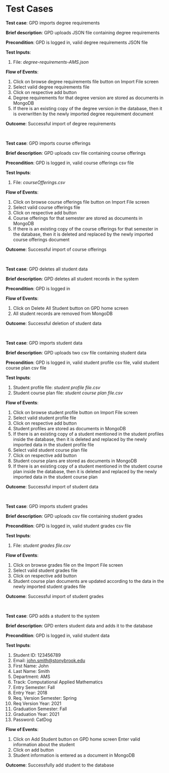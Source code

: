 # Test Cases

**Test case**: GPD imports degree requirements

**Brief description**: GPD uploads JSON file containing degree requirements

**Precondition**: GPD is logged in, valid degree requirements JSON file

**Test Inputs**: 
1. File: *degree-requirements-AMS.json*

**Flow of Events**: 
1. Click on browse degree requirements file button on Import File screen
2. Select valid degree requirements file
3. Click on respective add button
4. Degree requirements for that degree version are stored as documents in MongoDB
5. If there is an existing copy of the degree version in the database, then it is overwritten by the newly imported degree requirement document

**Outcome**: Successful import of degree requirements

<br/>

**Test case**: GPD imports course offerings

**Brief description**: GPD uploads csv file containing course offerings

**Precondition**: GPD is logged in, valid course offerings csv file

**Test Inputs**: 
1. File: *courseOfferings.csv*

**Flow of Events**:

1. Click on browse course offerings file button on Import File screen
2. Select valid course offerings file
3. Click on respective add button
4. Course offerings for that semester are stored as documents in MongoDB
5. If there is an existing copy of the course offerings for that semester in the database, then it is deleted and replaced by the newly imported course offerings document

**Outcome**: Successful import of course offerings

<br/>

**Test case**: GPD deletes all student data

**Brief description**: GPD deletes all student records in the system

**Precondition**: GPD is logged in

**Flow of Events**:

1. Click on Delete All Student button on GPD home screen
2. All student records are removed from MongoDB

**Outcome**: Successful deletion of student data

<br/>

**Test case**: GPD imports student data 

**Brief description**: GPD uploads two csv file containing student data

**Precondition**: GPD is logged in, valid student profile csv file, valid student course plan csv file

**Test Inputs**: 
1. Student profile file: *student profile file.csv*
2. Student course plan file: *student course plan file.csv*

**Flow of Events**: 
1. Click on browse student profile button on Import File screen
2. Select valid student profile file
3. Click on respective add button
4. Student profiles are stored as documents in MongoDB
5. If there is an existing copy of a student mentioned in the student profiles inside the database, then it is deleted and replaced by the newly imported data in the student profile file
6. Select valid student course plan file
7. Click on respective add button
8. Student course plans are stored as documents in MongoDB
9. If there is an existing copy of a student mentioned in the student course plan inside the database, then it is deleted and replaced by the newly imported data in the student course plan

**Outcome**: Successful import of student data

<br/>

**Test case**: GPD imports student grades

**Brief description**: GPD uploads csv file containing student grades

**Precondition**: GPD is logged in, valid student grades csv file

**Test Inputs**: 

1. File: *student grades file.csv*

**Flow of Events**:

1. Click on browse grades file on the Import File screen
2. Select valid student grades file
3. Click on respective add button
4. Student course plan documents are updated according to the data in the newly imported student grades file

**Outcome**: Successful import of student grades

<br/>

**Test case**: GPD adds a student to the system

**Brief description**: GPD enters student data and adds it to the database

**Precondition**: GPD is logged in, valid student data

**Test Inputs**: 

1. Student ID: 123456789
2. Email: john.smith@stonybrook.edu
3. First Name: John
4. Last Name: Smith
5. Department: AMS
6. Track: Computational Applied Mathematics
7. Entry Semester: Fall
8. Entry Year: 2018
9. Req. Version Semester: Spring
10. Req Version Year: 2021
11. Graduation Semester: Fall
12. Graduation Year: 2021
13. Password: CatDog

**Flow of Events**: 
1. Click on Add Student button on GPD home screen
Enter valid information about the student
2. Click on add button
3. Student information is entered as a document in MongoDB

**Outcome**: Successfully add student to the database
